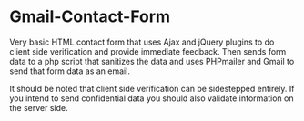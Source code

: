 # Gmail-Contact-Form

Very basic HTML contact form that uses Ajax and jQuery plugins to do client side verification and provide immediate feedback. Then sends form data to a php script that sanitizes the data and uses PHPmailer and Gmail to send that form data as an email. 

It should be noted that client side verification can be sidestepped entirely. If you intend to send confidential data you should also validate information on the server side.
